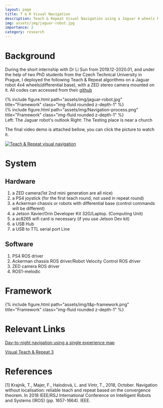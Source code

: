 ```yaml
---
layout: page
title: T & R Visual Navigation
description: Teach & Repeat Visual Navigation using a Jaguar 4 wheels Robot
img: assets/img/jaguar-robot.jpg
importance: 2
category: research
---
```


# Background

During the short internship with Dr Li Sun from 2019.12-2020.01, and under the help of two PhD students from the Czech Technical University in Prague, I deployed the following Teach & Repeat algorithms on a Jaguar robot 4x4 wheels(differential base), with a ZED stereo camera mounted on it. All codes can accessed from their [github](https://github.com/Bluet-NeuroRobotics/stroll_bearnav/tree/core?tab=readme-ov-file)


<div class="row">
    <div class="col-sm mt-3 mt-md-0">
        {% include figure.html path="assets/img/jaguar-robot.jpg" title="Framework" class="img-fluid rounded z-depth-1" %}
    </div>
    <div class="col-sm mt-3 mt-md-0">
        {% include figure.html path="assets/img/Navigation-process.png" title="Framework" class="img-fluid rounded z-depth-1" %}
    </div>
</div>
<div class="caption">
        Left: The Jaguar robot's outlook
        Right: The Testing place is near a church 
</div>



The final video demo is attached bellow, you can click the picture to watch it.

[![Teach & Repeat visual navigation](https://res.cloudinary.com/marcomontalbano/image/upload/v1723098695/video_to_markdown/images/youtube--4-_VVGgxXEI-c05b58ac6eb4c4700831b2b3070cd403.jpg)](https://www.youtube.com/watch?v=4-_VVGgxXEI "Teach & Repeat visual navigation")



# System

## Hardware
1. a ZED camera(1st 2nd mini generation are all nice)
2. a PS4 joystick (for the first teach round, not used in repeat round)
3. a Ackerman chassis or robots with differential base (control commands will be different)
4. a Jetson Xavier/Orin Developer Kit 32G/Laptop. (Computing Unit)
5. a ac8265 wifi card is necessary (if you use Jetson Dev kit)
6. a USB Hub
7. a USB to TTL serial port Line

## Software
1. PS4 ROS driver
2. Ackerman chassis ROS driver/Robot Velocity Control ROS driver
3. ZED camera ROS driver
4. ROS1-melodic


# Framework

<div class="row">
    <div class="col-sm mt-3 mt-md-0">
        {% include figure.html path="assets/img/t&p-framework.png" title="Framework" class="img-fluid rounded z-depth-1" %}
    </div>
</div>




# Relevant Links
[Day-to-night navigation using a single experience map](https://sites.google.com/view/kevinlisun/home/project-navigation?authuser=0)

[Visual Teach & Repeat 3](https://utiasasrl.github.io/vtr3/)


# References

[1] Krajník, T., Majer, F., Halodová, L. and Vintr, T., 2018, October. Navigation without localisation: reliable teach and repeat based on the convergence theorem. In 2018 IEEE/RSJ International Conference on Intelligent Robots and Systems (IROS) (pp. 1657-1664). IEEE.